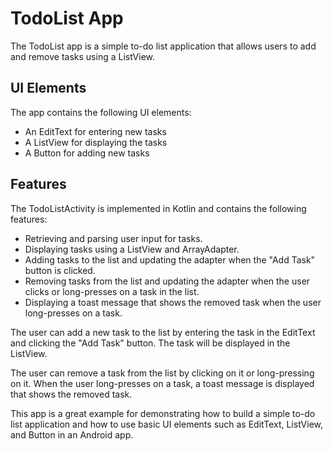 # TodoList App

The TodoList app is a simple to-do list application that allows users to add and remove tasks using a ListView.

## UI Elements

The app contains the following UI elements:
- An EditText for entering new tasks
- A ListView for displaying the tasks
- A Button for adding new tasks

## Features

The TodoListActivity is implemented in Kotlin and contains the following features:
- Retrieving and parsing user input for tasks.
- Displaying tasks using a ListView and ArrayAdapter.
- Adding tasks to the list and updating the adapter when the "Add Task" button is clicked.
- Removing tasks from the list and updating the adapter when the user clicks or long-presses on a task in the list.
- Displaying a toast message that shows the removed task when the user long-presses on a task.

The user can add a new task to the list by entering the task in the EditText and clicking the "Add Task" button. The task will be displayed in the ListView.

The user can remove a task from the list by clicking on it or long-pressing on it. When the user long-presses on a task, a toast message is displayed that shows the removed task.

This app is a great example for demonstrating how to build a simple to-do list application and how to use basic UI elements such as EditText, ListView, and Button in an Android app.